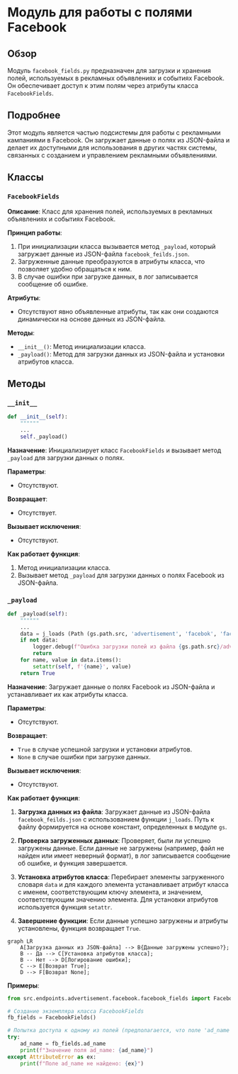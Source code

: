 # Модуль для работы с полями Facebook

## Обзор

Модуль `facebook_fields.py` предназначен для загрузки и хранения полей, используемых в рекламных объявлениях и событиях Facebook. Он обеспечивает доступ к этим полям через атрибуты класса `FacebookFields`.

## Подробнее

Этот модуль является частью подсистемы для работы с рекламными кампаниями в Facebook. Он загружает данные о полях из JSON-файла и делает их доступными для использования в других частях системы, связанных с созданием и управлением рекламными объявлениями.

## Классы

### `FacebookFields`

**Описание**: Класс для хранения полей, используемых в рекламных объявлениях и событиях Facebook.

**Принцип работы**:
1.  При инициализации класса вызывается метод `_payload`, который загружает данные из JSON-файла `facebook_feilds.json`.
2.  Загруженные данные преобразуются в атрибуты класса, что позволяет удобно обращаться к ним.
3.  В случае ошибки при загрузке данных, в лог записывается сообщение об ошибке.

**Атрибуты**:
*   Отсутствуют явно объявленные атрибуты, так как они создаются динамически на основе данных из JSON-файла.

**Методы**:

*   `__init__()`: Метод инициализации класса.
*   `_payload()`: Метод для загрузки данных из JSON-файла и установки атрибутов класса.

## Методы

### `__init__`

```python
def __init__(self):
    """"""
    ...
    self._payload()
```

**Назначение**: Инициализирует класс `FacebookFields` и вызывает метод `_payload` для загрузки данных о полях.

**Параметры**:
-   Отсутствуют.

**Возвращает**:
-   Отсутствует.

**Вызывает исключения**:
-   Отсутствуют.

**Как работает функция**:
1.  Метод инициализации класса.
2.  Вызывает метод `_payload` для загрузки данных о полях Facebook из JSON-файла.

### `_payload`

```python
def _payload(self):
    """"""
    ...
    data = j_loads (Path (gs.path.src, 'advertisement', 'facebok', 'facebook_feilds.json'))
    if not data:
        logger.debug(f"Ошибка загрузки полей из файла {gs.path.src}/advertisement/facebok/facebook_feilds.json")
        return 
    for name, value in data.items():
        setattr(self, f'{name}', value)
    return True
```

**Назначение**: Загружает данные о полях Facebook из JSON-файла и устанавливает их как атрибуты класса.

**Параметры**:
-   Отсутствуют.

**Возвращает**:
-   `True` в случае успешной загрузки и установки атрибутов.
-   `None` в случае ошибки при загрузке данных.

**Вызывает исключения**:
-   Отсутствуют.

**Как работает функция**:

1.  **Загрузка данных из файла**: Загружает данные из JSON-файла `facebook_feilds.json` с использованием функции `j_loads`. Путь к файлу формируется на основе констант, определенных в модуле `gs`.

2.  **Проверка загруженных данных**: Проверяет, были ли успешно загружены данные. Если данные не загружены (например, файл не найден или имеет неверный формат), в лог записывается сообщение об ошибке, и функция завершается.

3.  **Установка атрибутов класса**: Перебирает элементы загруженного словаря `data` и для каждого элемента устанавливает атрибут класса с именем, соответствующим ключу элемента, и значением, соответствующим значению элемента. Для установки атрибутов используется функция `setattr`.

4.  **Завершение функции**: Если данные успешно загружены и атрибуты установлены, функция возвращает `True`.

```mermaid
graph LR
    A[Загрузка данных из JSON-файла] --> B{Данные загружены успешно?};
    B -- Да --> C[Установка атрибутов класса];
    B -- Нет --> D[Логирование ошибки];
    C --> E[Возврат True];
    D --> F[Возврат None];
```

**Примеры**:

```python
from src.endpoints.advertisement.facebook.facebook_fields import FacebookFields

# Создание экземпляра класса FacebookFields
fb_fields = FacebookFields()

# Попытка доступа к одному из полей (предполагается, что поле 'ad_name' существует в facebook_feilds.json)
try:
    ad_name = fb_fields.ad_name
    print(f"Значение поля ad_name: {ad_name}")
except AttributeError as ex:
    print(f"Поле ad_name не найдено: {ex}")